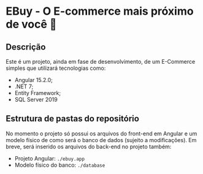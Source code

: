 # EBuy - O E-commerce mais próximo de você :shopping_cart:

## Descrição

Este é um projeto, ainda em fase de desenvolvimento, de um E-Commerce simples que utilizará tecnologias como:

- Angular 15.2.0;
- .NET 7;
- Entity Framework;
- SQL Server 2019

## Estrutura de pastas do repositório

No momento o projeto só possui os arquivos do front-end em Angular e um modelo físico de como será o banco de dados (sujeito a modificações). Em breve, será inserido os arquivos do back-end no projeto também:

- Projeto Angular: `./ebuy.app`
- Modelo físico do banco: `./database`